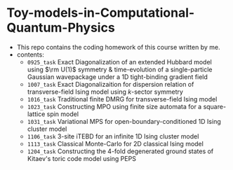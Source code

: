 # Toy-models-in-Computational-Quantum-Physics
+ This repo contains the coding homework of this course written by me.
+ contents:
  + `0925_task` Exact Diagonalization of an extended Hubbard model using $\rm U(1)$ symmetry & time-evolution of a single-particle Gaussian wavepackage under a 1D tight-binding gradient field
  + `1007_task` Exact Diagonalizaition for dispersion relation of transverse-field Ising model using $k$-sector symmetry
  + `1016_task` Traditional finite DMRG for transverse-field Ising model
  + `1023_task` Constructing MPO using finite size automata for a square-lattice spin model
  + `1031_task` Variational MPS for open-boundary-conditioned 1D Ising cluster model
  + `1106_task` 3-site iTEBD for an infinite 1D Ising cluster model
  + ``1113_task`` Classical Monte-Carlo for 2D classical Ising model
  + ``1204_task`` Constructing the 4-fold degenerated ground states of Kitaev's toric code model using PEPS
